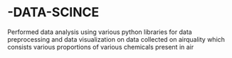 # -DATA-SCINCE
Performed data analysis using various python libraries for data preprocessing and data visualization on data collected on airquality which consists 
various proportions of various chemicals present in air
